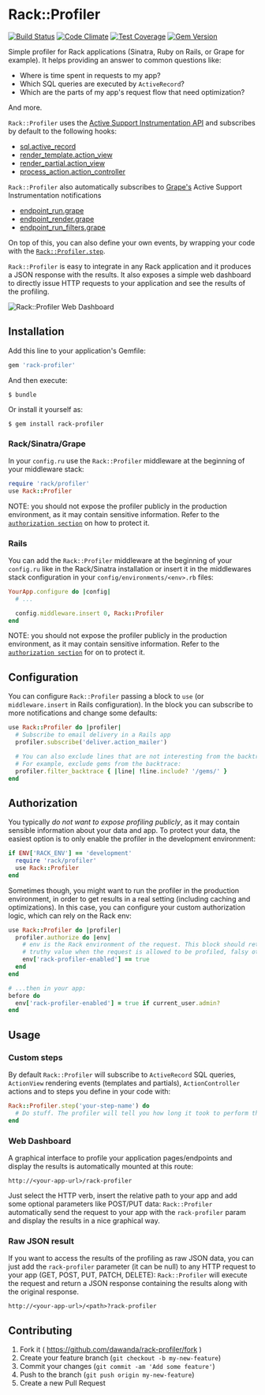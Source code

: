# Rack::Profiler

[![Build Status](https://travis-ci.org/dawanda/rack-profiler.svg)](https://travis-ci.org/dawanda/rack-profiler) [![Code Climate](https://codeclimate.com/github/dawanda/rack-profiler/badges/gpa.svg)](https://codeclimate.com/github/dawanda/rack-profiler) [![Test Coverage](https://codeclimate.com/github/dawanda/rack-profiler/badges/coverage.svg)](https://codeclimate.com/github/dawanda/rack-profiler)
[![Gem Version](https://badge.fury.io/rb/rack-profiler.svg)](http://badge.fury.io/rb/rack-profiler)

Simple profiler for Rack applications (Sinatra, Ruby on Rails, or Grape for example).
It helps providing an answer to common questions like:

  - Where is time spent in requests to my app?
  - Which SQL queries are executed by `ActiveRecord`?
  - Which are the parts of my app's request flow that need optimization?

And more.

`Rack::Profiler` uses the [Active Support Instrumentation
API](http://guides.rubyonrails.org/active_support_instrumentation.html) and
subscribes by default to the following hooks:

  * [sql.active_record](http://guides.rubyonrails.org/active_support_instrumentation.html#sql-active-record)
  * [render_template.action_view](http://guides.rubyonrails.org/active_support_instrumentation.html#render_template.action_view)
  * [render_partial.action_view](http://guides.rubyonrails.org/active_support_instrumentation.html#render_partial.action_view)
  * [process_action.action_controller](http://guides.rubyonrails.org/active_support_instrumentation.html#process_action.action_controller)

`Rack::Profiler` also automatically subscribes to [Grape's](https://github.com/ruby-grape/grape) Active Support Instrumentation notifications
  * [endpoint_run.grape](https://github.com/ruby-grape/grape#performance-monitoring)
  * [endpoint_render.grape](https://github.com/ruby-grape/grape#performance-monitoring)
  * [endpoint_run_filters.grape](https://github.com/ruby-grape/grape#performance-monitoring)

On top of this, you can also define your own events, by wrapping your code with
the [`Rack::Profiler.step`](#custom-steps).

`Rack::Profiler` is easy to integrate in any Rack application and it produces a
JSON response with the results. It also exposes a simple web dashboard to directly
issue HTTP requests to your application and see the results of the profiling.

![Rack::Profiler Web Dashboard](http://i.imgur.com/tcUSYle.png?1)

## Installation

Add this line to your application's Gemfile:

```ruby
gem 'rack-profiler'
```

And then execute:

    $ bundle

Or install it yourself as:

    $ gem install rack-profiler

### Rack/Sinatra/Grape

In your `config.ru` use the `Rack::Profiler` middleware at the beginning of your
middleware stack:

```ruby
require 'rack/profiler'
use Rack::Profiler
```

NOTE: you should not expose the profiler publicly in the production environment,
as it may contain sensitive information. Refer to the [`authorization
section`](#authorization) on how to protect it.

### Rails

You can add the `Rack::Profiler` middleware at the beginning of your `config.ru`
like in the Rack/Sinatra installation or insert it in the middlewares stack configuration
in your `config/environments/<env>.rb` files:

```ruby
YourApp.configure do |config|
  # ...

  config.middleware.insert 0, Rack::Profiler
end
```

NOTE: you should not expose the profiler publicly in the production environment,
as it may contain sensitive information. Refer to the [`authorization
section`](#authorization) for on to protect it.

## Configuration

You can configure `Rack::Profiler` passing a block to `use` (or
`middleware.insert` in Rails configuration). In the block you can subscribe to
more notifications and change some defaults:

```ruby
use Rack::Profiler do |profiler|
  # Subscribe to email delivery in a Rails app
  profiler.subscribe('deliver.action_mailer')

  # You can also exclude lines that are not interesting from the backtrace
  # For example, exclude gems from the backtrace:
  profiler.filter_backtrace { |line| !line.include? '/gems/' }
end
```

## Authorization

You typically *do not want to expose profiling publicly*, as it may contain
sensible information about your data and app. To protect your data, the easiest
option is to only enable the profiler in the development environment:

```ruby
if ENV['RACK_ENV'] == 'development'
  require 'rack/profiler'
  use Rack::Profiler
end
```

Sometimes though, you might want to run the profiler in the production
environment, in order to get results in a real setting (including caching and
optimizations). In this case, you can configure your custom authorization logic,
which can rely on the Rack env:

```ruby
use Rack::Profiler do |profiler|
  profiler.authorize do |env|
    # env is the Rack environment of the request. This block should return a
    # truthy value when the request is allowed to be profiled, falsy otherwise.
    env['rack-profiler-enabled'] == true
  end
end

# ...then in your app:
before do
  env['rack-profiler-enabled'] = true if current_user.admin?
end
```

## Usage

### Custom steps

By default `Rack::Profiler` will subscribe to `ActiveRecord` SQL queries,
`ActionView` rendering events (templates and partials), `ActionController`
actions and to steps you define in your code with:

```ruby
Rack::Profiler.step('your-step-name') do
  # Do stuff. The profiler will tell you how long it took to perform this step
end
```

### Web Dashboard

A graphical interface to profile your application pages/endpoints and display the
results is automatically mounted at this route:

    http://<your-app-url>/rack-profiler

Just select the HTTP verb, insert the relative path to your app and add some
optional parameters like POST/PUT data: `Rack::Profiler` automatically send
the request to your app with the `rack-profiler` param and display the
results in a nice graphical way.


### Raw JSON result

If you want to access the results of the profiling as raw JSON data, you can just
add the `rack-profiler` parameter (it can be null) to any HTTP request
to your app (GET, POST, PUT, PATCH, DELETE): `Rack::Profiler` will execute the
request and return a JSON response containing the results along with the
original response.

    http://<your-app-url>/<path>?rack-profiler

## Contributing

1. Fork it ( https://github.com/dawanda/rack-profiler/fork )
2. Create your feature branch (`git checkout -b my-new-feature`)
3. Commit your changes (`git commit -am 'Add some feature'`)
4. Push to the branch (`git push origin my-new-feature`)
5. Create a new Pull Request
